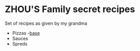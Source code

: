 # ZHOU'S Family secret recipes

Set of recipes as given by my grandma

- Pizzas 
    -[base](pizzas/base.md)
- Sauces
- Spreds